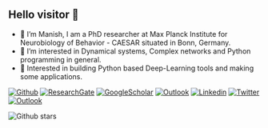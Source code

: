 ## Hello visitor 👋
- 🔭 I’m Manish, I am a PhD researcher at Max Planck Institute for Neurobiology of Behavior - CAESAR situated in Bonn, Germany.
- 👀 I’m interested in Dynamical systems, Complex networks and Python programming in general.
- 🌱 Interested in building Python based Deep-Learning tools and making some applications.


<!--
**maneesh51/maneesh51** is a ✨ _special_ ✨ repository because its `README.md` (this file) appears on your GitHub profile.

Here are some ideas to get you started:

<!-- Your badges
You can use the website to generate badges: https://shields.io/
-->

<!-- [![Github](https://img.shields.io/badge/-Github-000?style=flat&logo=Github&logoColor=white)](https://github.com/maneesh51) -->

[![Github](https://img.shields.io/badge/website-maneesh51.github.io-orange)](https://maneesh51.github.io/)
[![ResearchGate](https://img.shields.io/badge/-ResearchGate-green?style=flat&logo=ResearchGate&logoColor=white)](https://www.researchgate.net/profile/Manish-Yadav-16)
[![GoogleScholar](https://img.shields.io/badge/-Google%20Scholar-9cf?style=flat&logo=Google&logoColor=white)](https://scholar.google.com/citations?hl=en&user=X6MgHskAAAAJ)
[![Outlook](https://img.shields.io/badge/Resume-2022-Green)](https://maneesh51.github.io/resume/)
[![Linkedin](https://img.shields.io/badge/-LinkedIn-blue?style=flat&logo=Linkedin&logoColor=white)](https://www.linkedin.com/in/manishyadav51/)
[![Twitter](https://img.shields.io/twitter/url?style=social&url=https://twitter.com/KristinaUlicna)](https://twitter.com/manish_yadav4)
[![Outlook](https://img.shields.io/badge/-Outlook-0078D4?style=flat&logo=Microsoft-Outlook&logoColor=white)](mailto:manish.yadav83@outlook.com)



![Github stars](https://img.shields.io/github/stars/maneesh51?style=social)
